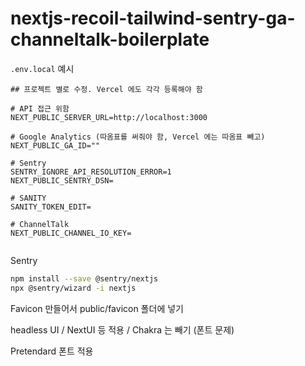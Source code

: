 # nextjs-recoil-tailwind-sentry-ga-channeltalk-boilerplate

`.env.local` 예시

```env
## 프로젝트 별로 수정. Vercel 에도 각각 등록해야 함

# API 접근 위함
NEXT_PUBLIC_SERVER_URL=http://localhost:3000

# Google Analytics (따옴표를 써줘야 함, Vercel 에는 따옴표 빼고)
NEXT_PUBLIC_GA_ID=""

# Sentry
SENTRY_IGNORE_API_RESOLUTION_ERROR=1
NEXT_PUBLIC_SENTRY_DSN=

# SANITY
SANITY_TOKEN_EDIT=

# ChannelTalk
NEXT_PUBLIC_CHANNEL_IO_KEY=


```

Sentry

```bash
npm install --save @sentry/nextjs
npx @sentry/wizard -i nextjs
```

Favicon 만들어서 public/favicon 폴더에 넣기

headless UI / NextUI 등 적용 / Chakra 는 빼기 (폰트 문제)

Pretendard 폰트 적용
